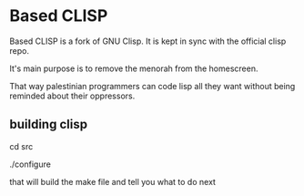 # Based CLISP

Based CLISP is a fork of GNU Clisp. It is kept in sync with the official clisp repo.

It's main purpose is to remove the menorah from the homescreen.

That way palestinian programmers can code lisp all they want without being reminded about their oppressors. 

## building clisp

cd src

./configure

that will build the make file and tell you what to do next
